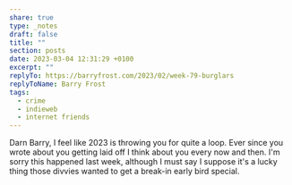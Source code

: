 ```yaml
---
share: true
type: _notes
draft: false
title: ""
section: posts
date: 2023-03-04 12:31:29 +0100
excerpt: ""
replyTo: https://barryfrost.com/2023/02/week-79-burglars
replyToName: Barry Frost
tags:
  - crime
  - indieweb
  - internet friends
---
```


Darn Barry, I feel like 2023 is throwing you for quite a loop. Ever since you wrote about you getting laid off I think about you every now and then. I'm sorry this happened last week, although I must say I suppose it's a lucky thing those divvies wanted to get a break-in early bird special.
